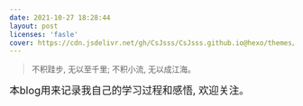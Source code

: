 ```yaml
---
date: 2021-10-27 18:28:44
layout: post
licenses: 'fasle'
cover: https://cdn.jsdelivr.net/gh/CsJsss/CsJsss.github.io@hexo/themes/icarus/source/img/gallery/BlueGrunge .jpg
---
```

> 不积跬步, 无以至千里; 不积小流, 无以成江海。

<font size=4>本blog用来记录我自己的学习过程和感悟, 欢迎关注。</font>